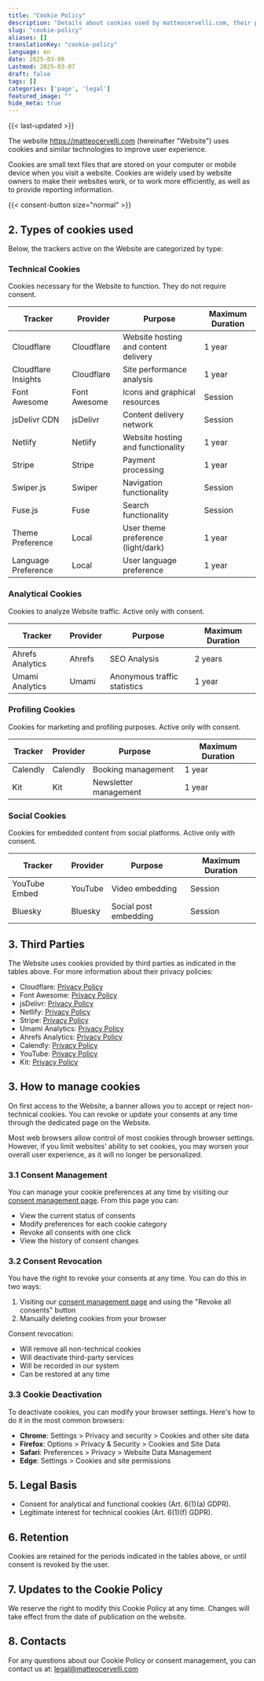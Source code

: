 ```yaml
---
title: "Cookie Policy"
description: "Details about cookies used by matteocervelli.com, their purposes and how users can manage their preferences in compliance with ePrivacy regulations."
slug: "cookie-policy"
aliases: []
translationKey: "cookie-policy"
language: en
date: 2025-03-06
Lastmod: 2025-03-07
draft: false 
tags: []
categories: ['page', 'legal']
featured_image: ""
hide_meta: true
---
```


{{< last-updated >}}

The website <https://matteocervelli.com> (hereinafter "Website") uses cookies and similar technologies to improve user experience.

Cookies are small text files that are stored on your computer or mobile device when you visit a website. Cookies are widely used by website owners to make their websites work, or to work more efficiently, as well as to provide reporting information.

<div class="cookie-consent-section">
{{< consent-button size="normal" >}}
</div>

## 2. Types of cookies used

Below, the trackers active on the Website are categorized by type:

### Technical Cookies

Cookies necessary for the Website to function. They do not require consent.

| Tracker | Provider | Purpose | Maximum Duration |
|---------|----------|---------|------------------|
| Cloudflare | Cloudflare | Website hosting and content delivery | 1 year |
| Cloudflare Insights | Cloudflare | Site performance analysis | 1 year |
| Font Awesome | Font Awesome | Icons and graphical resources | Session |
| jsDelivr CDN | jsDelivr | Content delivery network | Session |
| Netlify | Netlify | Website hosting and functionality | 1 year |
| Stripe | Stripe | Payment processing | 1 year |
| Swiper.js | Swiper | Navigation functionality | Session |
| Fuse.js | Fuse | Search functionality | Session |
| Theme Preference | Local | User theme preference (light/dark) | 1 year |
| Language Preference | Local | User language preference | 1 year |

### Analytical Cookies

Cookies to analyze Website traffic. Active only with consent.

| Tracker | Provider | Purpose | Maximum Duration |
|---------|----------|---------|------------------|
| Ahrefs Analytics | Ahrefs | SEO Analysis | 2 years |
| Umami Analytics | Umami | Anonymous traffic statistics | 1 year |

### Profiling Cookies

Cookies for marketing and profiling purposes. Active only with consent.

| Tracker | Provider | Purpose | Maximum Duration |
|---------|----------|---------|------------------|
| Calendly | Calendly | Booking management | 1 year |
| Kit | Kit | Newsletter management | 1 year |

### Social Cookies

Cookies for embedded content from social platforms. Active only with consent.

| Tracker | Provider | Purpose | Maximum Duration |
|---------|----------|---------|------------------|
| YouTube Embed | YouTube | Video embedding | Session |
| Bluesky | Bluesky | Social post embedding | Session |

## 3. Third Parties

The Website uses cookies provided by third parties as indicated in the tables above. For more information about their privacy policies:

- Cloudflare: [Privacy Policy](https://www.cloudflare.com/privacypolicy/)
- Font Awesome: [Privacy Policy](https://fontawesome.com/privacy)
- jsDelivr: [Privacy Policy](https://www.jsdelivr.com/terms/privacy-policy-jsdelivr-net)
- Netlify: [Privacy Policy](https://www.netlify.com/privacy/)
- Stripe: [Privacy Policy](https://stripe.com/privacy)
- Umami Analytics: [Privacy Policy](https://umami.is/privacy)
- Ahrefs Analytics: [Privacy Policy](https://ahrefs.com/privacy)
- Calendly: [Privacy Policy](https://calendly.com/privacy)
- YouTube: [Privacy Policy](https://policies.google.com/privacy)
- Kit: [Privacy Policy](https://kit.co/privacy)

## 3. How to manage cookies

On first access to the Website, a banner allows you to accept or reject non-technical cookies. You can revoke or update your consents at any time through the dedicated page on the Website.

Most web browsers allow control of most cookies through browser settings. However, if you limit websites' ability to set cookies, you may worsen your overall user experience, as it will no longer be personalized.

### 3.1 Consent Management

You can manage your cookie preferences at any time by visiting our [consent management page](/privacy-management). From this page you can:

- View the current status of consents
- Modify preferences for each cookie category
- Revoke all consents with one click
- View the history of consent changes

### 3.2 Consent Revocation

You have the right to revoke your consents at any time. You can do this in two ways:

1. Visiting our [consent management page](/privacy-management) and using the "Revoke all consents" button
2. Manually deleting cookies from your browser

Consent revocation:

- Will remove all non-technical cookies
- Will deactivate third-party services
- Will be recorded in our system
- Can be restored at any time

### 3.3 Cookie Deactivation

To deactivate cookies, you can modify your browser settings. Here's how to do it in the most common browsers:

- **Chrome**: Settings > Privacy and security > Cookies and other site data
- **Firefox**: Options > Privacy & Security > Cookies and Site Data
- **Safari**: Preferences > Privacy > Website Data Management
- **Edge**: Settings > Cookies and site permissions

## 5. Legal Basis

- Consent for analytical and functional cookies (Art. 6(1)(a) GDPR).
- Legitimate interest for technical cookies (Art. 6(1)(f) GDPR).

## 6. Retention

Cookies are retained for the periods indicated in the tables above, or until consent is revoked by the user.

## 7. Updates to the Cookie Policy

We reserve the right to modify this Cookie Policy at any time. Changes will take effect from the date of publication on the website.

## 8. Contacts

For any questions about our Cookie Policy or consent management, you can contact us at:
<legal@matteocervelli.com>
